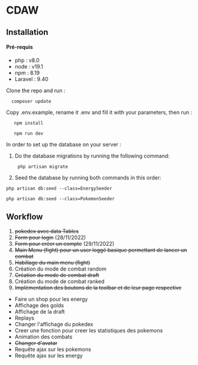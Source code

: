 # CDAW

## Installation

#### Pré-requis

- php : v8.0
- node : v19.1
- npm : 8.19
- Laravel : 9.40

Clone the repo and run :
```
  composer update
```

Copy .env.example, rename it .env and fill it with your parameters, then run :
```
   npm install
```
```
   npm run dev
```
In order to set up the database on your server :

1. Do the database migrations by running the following command:


        php artisan migrate
      
2. Seed the database by running both commands in this order:
  ```
  php artisan db:seed --class=EnergySeeder
  ```
  ```
  php artisan db:seed --class=PokemonSeeder
  ```
## Workflow

1. <del>pokedex avec data Tables</del>
2. <del>Form pour login</del> (28/11/2022)
3. <del>Form pour créer un compte</del> (29/11/2022)
4. <del>Main Menu (fight) pour un user loggé basique permettant de lancer un combat</del>
5. <del>Habillage du main menu (fight)</del>
6. Création du mode de combat random
7. <del>Création du mode de combat draft</del>
8. Création du mode de combat ranked
9. <del>Implémentation des boutons de la toolbar et de leur page respective</del>

- Faire un shop pour les energy
- Affichage des golds
- Affichage de la draft
- Replays
- Changer l'affichage du pokedex
- Creer une fonction pour creer les statistiques des pokemons
- Animation des combats
- <del>Changer d'avatar</del>
- Requête ajax sur les pokemons
- Requête ajax sur les energy

